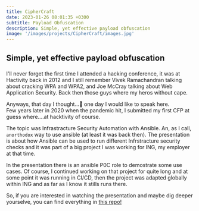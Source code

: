 ```yaml
---
title: CipherCraft
date: 2023-01-26 08:01:35 +0300
subtitle: Payload Obfuscation
description: Simple, yet effective payload obfuscation
image: '/images/projects/CipherCraft/images.jpg'
---
```


<!-- <div class="gallery-box">
  <div class="gallery">
    <img src="/images/project-5.jpg" alt="Project">
    <img src="/images/project-8.jpg" alt="Project">
    <img src="/images/project-6.jpg" alt="Project">
  </div>
  <em>Projects / <a href="https://unsplash.com/" target="_blank">Unsplash</a></em>
</div> -->

<div class="block-header inner-sm" style="margin-top: 1.5em; margin-bottom: 1.5em">
  <h2 class="block-title line-top">Simple, yet effective payload obfuscation</h2>
</div>

I'll never forget the first time I attended a hacking conference, it was at Hactivity back in 2012 and I still remember Vivek Ramachandran talking about cracking WPA and WPA2, and Joe McCray talking about Web Application Security. 
Back then those guys where my heros without cape.

Anyways, that day I thought...💭 one day I would like to speak here. 
<br>Few years later in 2020 when the pandemic hit, I submitted my first CFP at guess where....at hacktivity of course. 

The topic was Infrastracture Security Automation with Ansible. An, as I call, `anorthodox` way to use ansible (at least it was back then). 
The presentation is about how Ansible can be used to run different Infrstracture security checks and it was part of a big project I was working for ING, my employer at that time. 

In the presentation there is an ansible P0C role to demostrate some use cases. Of course, I continued working on that project for quite long and at some point it was running in CI/CD, then the project was adapted globally within ING and as far as I know it stills runs there. 

So, if you are interested in watching the presentation and maybe dig deeper yourselve, you can find everything in [this repo!](https://github.com/r00tkie/Hacktivity_2020)

<!-- <div class="block-header inner-sm" style="margin-bottom: 1.5em">
  <h2 class="block-title line-top">Technology</h2>
</div> -->